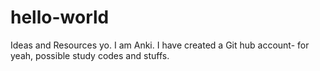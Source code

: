# hello-world
Ideas and Resources
yo. I am Anki. I have created a Git hub account- for yeah, possible study codes and stuffs.
